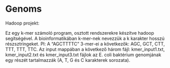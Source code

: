 # Genoms

Hadoop projekt:

Ez egy k-mer számoló program, osztott rendszerekre készítve hadoop segítségével.
A bioinformatikában k-mer-nek nevezzük a k karakter hosszú részsztringeket. Pl: A “AGCTTTTC” 3-mer-ei a következők: AGC, GCT, CTT, TTT, TTT, TTC.
Az input mappában a következő három fájl:  kmer_input1.txt, kmer_input2.txt és kmer_input3.txt fájlok az E. coli baktérium genomjának egy részét tartalmazzák (A, T, G és C karakterek sorozata). 
